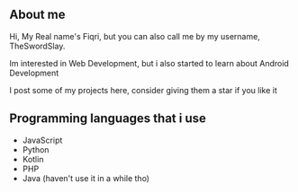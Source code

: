 ## About me
Hi, My Real name's Fiqri, but you can also call me by my username, TheSwordSlay.

Im interested in Web Development, but i also started to learn about Android Development

I post some of my projects here, consider giving them a star if you like it

## Programming languages that i use
- JavaScript
- Python
- Kotlin
- PHP
- Java (haven't use it in a while tho)

<!---
TheSwordSlay/TheSwordSlay is a ✨ special ✨ repository because its `README.md` (this file) appears on your GitHub profile.
You can click the Preview link to take a look at your changes.
--->
